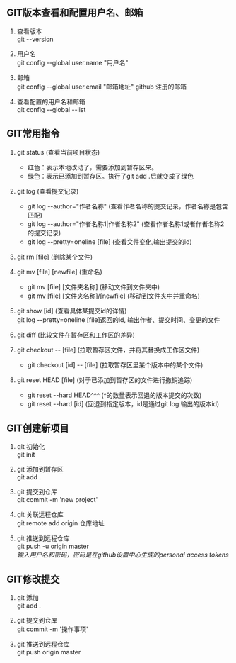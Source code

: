 ## GIT版本查看和配置用户名、邮箱

1. 查看版本  
git --version

2. 用户名  
git config --global user.name "用户名"

3. 邮箱  
git config --global user.email "邮箱地址"  github 注册的邮箱

4. 查看配置的用户名和邮箱  
git config --global --list



## GIT常用指令

1. git status                                 (查看当前项目状态)  
	- 红色：表示本地改动了，需要添加到暂存区来。
	- 绿色：表示已添加到暂存区。执行了git add .后就变成了绿色

2. git log                                    (查看提交记录)  
	- git log --author="作者名称"              (查看作者名称的提交记录，作者名称是包含匹配)  
	- git log --author="作者名称1|作者名称2"    (查看作者名称1或者作者名称2的提交记录)  
	- git log --pretty=oneline [file]         (查看文件变化,输出提交的id)
3. git rm [file]                              (删除某个文件)  

4. git mv [file] [newfile]                    (重命名)
	- git mv [file] [文件夹名称]               (移动文件到文件夹中)  
	- git mv [file] [文件夹名称]/[newfile]     (移动到文件夹中并重命名) 

5. git show [id]                             (查看具体某提交id的详情)                             
    git log --pretty=oneline [file]返回的id, 输出作者、提交时间、变更的文件

6. git diff                                  (比较文件在暂存区和工作区的差异)  

7. git checkout -- [file]                    (拉取暂存区文件，并将其替换成工作区文件)  
	- git checkout [id] -- [file]            (拉取暂存区里某个版本中的某个文件) 

8. git reset HEAD [file]                     (对于已添加到暂存区的文件进行撤销追踪)  
	- git reset --hard HEAD^^^               (^的数量表示回退的版本提交的次数)  
	- git reset --hard [id]                  (回退到指定版本，id是通过git log 输出的版本id)




## GIT创建新项目

1. git 初始化  
git init

2. git 添加到暂存区  
git add .

3. git 提交到仓库  
git commit -m 'new project'

4. git 关联远程仓库  
git remote add origin 仓库地址

5. git 推送到远程仓库  
git push -u origin master  
*输入用户名和密码，密码是在github设置中心生成的personal access tokens*



## GIT修改提交

1. git 添加  
git add .

2. git 提交到仓库  
git commit -m '操作事项'

3. git 推送到远程仓库  
git push origin master



